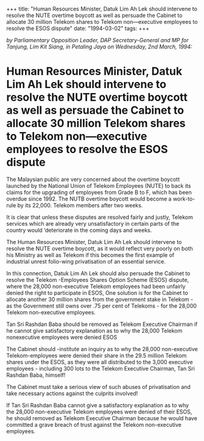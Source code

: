 +++ 
title: "Human Resources Minister, Datuk Lim Ah Lek should intervene to resolve the NUTE overtime boycott as well as persuade the Cabinet to allocate 30 million Telekom shares to Telekom non—executive employees to resolve the ESOS dispute"
date: "1994-03-02"
tags:
+++

_by Parliamentary Opposition Leader, DAP Secretary-General and MP for Tanjung, Lim Kit Siang, in Petaling Jaya on Wednesday, 2nd March, 1994:_

# Human Resources Minister, Datuk Lim Ah Lek should intervene to resolve the NUTE overtime boycott as well as persuade the Cabinet to allocate 30 million Telekom shares to Telekom non—executive employees to resolve the ESOS dispute

The Malaysian public are very concerned about the overtime boycott launched by the National Union of Telekom Employees (NUTE) to back its claims for the upgrading of employees from Grade B to F, which has been overdue since 1992. The NUTB overtime boycott would become a work-to-rule by its 22,000. Telekom members after two weeks.</u>

It is clear that unless these disputes are resolved fairly and justly, Telekom services which are already very unsatisfactory in certain parts of the country would ‘deteriorate in the coming days and weeks.

The Human Resources Minister, Datuk Lim Ah Lek should intervene to resolve the NUTE overtime boycott, as it would reflect very poorly on both his Ministry as well as Telekom if this becomes the first example of industrial unrest folio-wing privatisation of an essential service.

In this connection, Datuk Lim Ah Lek should also persuade the Cabinet to resolve the Telekom -Employees Shares Option Scheme (ESOS} dispute, where the 28,000 non-executive Telekom employees had been unfairly denied the right to participate in ESOS, One solution is for the Cabinet to allocate another 30 million shares from the government stake in Telekom - as the Government still owns over .75 per cent of Telekoms - for the 28,000 Telekom non-executive employees.

Tan Sri Rashdan Baba should be removed as Telekom Executive Chairman if he cannot give satisfactory explanation as to why the 28,000 Telekom nonexecutive employees were denied ESOS

The Cabinet should -institute an inquiry as to why the 28,000 non-executive Telekom-employees were denied their share in the 29.5 million Telekom shares under the ESOS, as they were all distributed to the 3,000 executive employees - including 300 lots to the Telekom Executive Chairman, Tan Sri Rashdan Baba, himself!

The Cabinet must take a serious view of such abuses of privatisation and take necessary actions against the culprits involved!

If Tan Sri Rashdan Baba cannot give a satisfactory explanation as to why the 28,000 non-executive Telekom employees were denied of their ESOS, he should removed as Telekom Executive Chairman because he would have committed a grave breach of trust against the Telekom non-executive employees.
 
